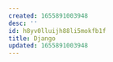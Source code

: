 ```yaml
---
created: 1655891003948
desc: ''
id: h8yv0lluijh88li5mokfb1f
title: Django
updated: 1655891003948
---
```

   

